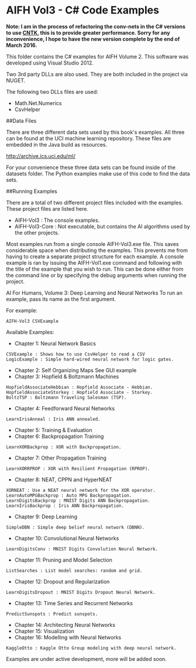 AIFH Vol3  - C# Code Examples
====

**Note: I am in the process of refactoring the conv-nets in the C# versions to use [CNTK](https://github.com/Microsoft/CNTK), 
this is to provide greater performance. Sorry for any inconvenience, I hope to have the 
new version complete by the end of March 2016.**

This folder contains the C# examples for AIFH Volume 2.  This software was developed using Visual Studio 2012.

Two 3rd party DLLs are also used. They are both included in the project via NUGET.

The following two DLLs files are used:
* Math.Net.Numerics
* CsvHelper

##Data Files

There are three different data sets used by this book's examples.  All three can be found
at the UCI machine learning repository. These files are embedded in the Java build as
resources.

http://archive.ics.uci.edu/ml/

For your convenience these three data sets can be found inside of the datasets folder.
The Python examples make use of this code to find the data sets.

##Running Examples

There are a total of two different project files included with the examples.  These project files are listed here.

* AIFH-Vol3 : The console examples.
* AIFH-Vol3-Core : Not executable, but contains the AI algorithms used by the other projects.

Most examples run from a single console AIFH-Vol3.exe file.  This saves considerable space when distributing the examples.
This prevents me from having to create a separate project structure for each example.  A console example is ran by 
issuing the AIFH-Vol1.exe command and following with the title of the example that you wish to run.  This can be done
either from the command line or by specifying the debug arguments when running the project.

AI For Humans, Volume 3: Deep Learning and Neural Networks
To run an example, pass its name as the first argument.

For example: 
```
AIFH-Vol3 CSVExample
```
Available Examples:

* Chapter 1: Neural Network Basics
```
CSVExample : Shows how to use CsvHelper to read a CSV
LogicExample : Simple hard-wired neural network for logic gates.
```
* Chapter 2: Self Organizing Maps
See GUI example
* Chapter 3: Hopfield & Boltzmann Machines
```
HopfieldAssociateHebbian : Hopfield Associate - Hebbian.
HopfieldAssociateStorkey : Hopfield Associate - Storkey.
BoltzTSP : Boltzmann Traveling Salesman (TSP).
```
* Chapter 4: Feedforward Neural Networks
```
LearnIrisAnneal : Iris ANN annealed.
```
* Chapter 5: Training & Evaluation
* Chapter 6: Backpropagation Training
```
LearnXORBackprop : XOR with Backpropagation.
```
* Chapter 7: Other Propagation Training
```
LearnXORRPROP : XOR with Resilient Propagation (RPROP).
```
* Chapter 8: NEAT, CPPN and HyperNEAT
```
XORNEAT : Use a NEAT neural network for the XOR operator.
LearnAutoMPGBackprop : Auto MPG Backpropagation.
LearnDigitsBackprop : MNIST Digits ANN Backpropagation.
LearnIrisBackprop : Iris ANN Backpropagation.
```
* Chapter 9: Deep Learning
```
SimpleDBN : Simple deep belief neural network (DBNN).
```
* Chapter 10: Convolutional Neural Networks
```
LearnDigitsConv : MNIST Digits Convolution Neural Network.
```
* Chapter 11: Pruning and Model Selection
```
ListSearches : List model searches: random and grid.
```
* Chapter 12: Dropout and Regularization
```
LearnDigitsDropout : MNIST Digits Dropout Neural Network.
```
* Chapter 13: Time Series and Recurrent Networks
```
PredictSunspots : Predict sunspots.
```
* Chapter 14: Architecting Neural Networks
* Chapter 15: Visualization
* Chapter 16: Modelling with Neural Networks
```
KaggleOtto : Kaggle Otto Group modeling with deep neural network.
```
Examples are under active development, more will be added soon.